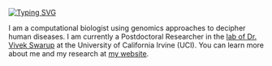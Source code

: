 [![Typing SVG](https://readme-typing-svg.herokuapp.com?font=Fira+Code&duration=4982&pause=1000&color=FF6F61&width=435&lines=Hi%2C+I+am+Sam+Morabito)](https://git.io/typing-svg)

I am a computational biologist using genomics approaches to decipher human diseases. I am currently a Postdoctoral Researcher in the [lab of Dr. Vivek Swarup](https://swaruplab.bio.uci.edu/) at the University of California Irvine (UCI). You can learn more about me and my research at [my website](https://smorabit.github.io).

<!--

[![Sam's GitHub stats](https://github-readme-stats.vercel.app/api?username=smorabit)](https://github.com/smorabit/github-readme-stats)

-->

<!--
**smorabit/smorabit** is a ✨ _special_ ✨ repository because its `README.md` (this file) appears on your GitHub profile.

Here are some ideas to get you started:

- 🔭 I’m currently working on ...
- 🌱 I’m currently learning ...
- 👯 I’m looking to collaborate on ...
- 🤔 I’m looking for help with ...
- 💬 Ask me about ...
- 📫 How to reach me: ...
- 😄 Pronouns: ...
- ⚡ Fun fact: ...
-->
